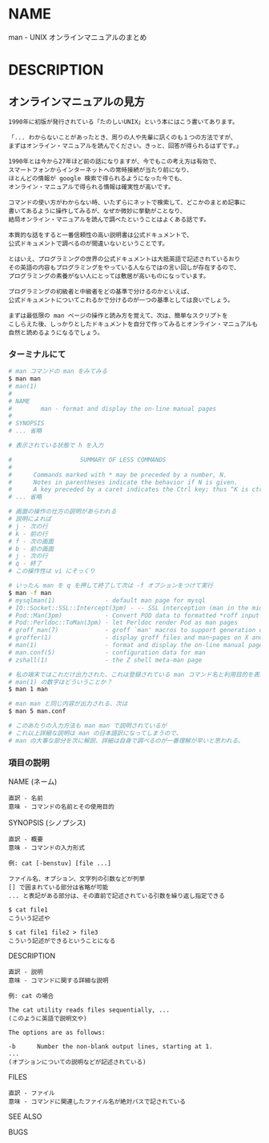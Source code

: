 # NAME

man - UNIX オンラインマニュアルのまとめ

# DESCRIPTION

## オンラインマニュアルの見方

    1990年に初版が発行されている「たのしいUNIX」という本にはこう書いてあります。

    「... わからないことがあったとき、周りの人や先輩に訊くのも１つの方法ですが、
    まずはオンライン・マニュアルを読んでください。きっと、回答が得られるはずです。」

    1990年とは今から27年ほど前の話になりますが、今でもこの考え方は有効で、
    スマートフォンからインターネットへの常時接続が当たり前になり、
    ほとんどの情報が google 検索で得られるようになった今でも、
    オンライン・マニュアルで得られる情報は確実性が高いです。

    コマンドの使い方がわからない時、いたずらにネットで検索して、どこかのまとめ記事に
    書いてあるように操作してみるが、なぜか微妙に挙動がことなり、
    結局オンライン・マニュアルを読んで調べたということはよくある話です。

    本質的な話をすると一番信頼性の高い説明書は公式ドキュメントで、
    公式ドキュメントで調べるのが間違いないということです。

    とはいえ、プログラミングの世界の公式ドキュメントは大抵英語で記述されているおり
    その英語の内容もプログラミングをやっている人ならではの言い回しが存在するので、
    プログラミングの素養がない人にとっては敷居が高いものになっています。

    プログラミングの初級者と中級者をどの基準で分けるのかといえば、
    公式ドキュメントについてこれるかで分けるのが一つの基準としては良いでしょう。

    まずは最低限の man ページの操作と読み方を覚えて、次は、簡単なスクリプトを
    こしらえた後、しっかりとしたドキュメントを自分で作ってみるとオンライン・マニュアルも
    自然と読めるようになるでしょう。

### ターミナルにて

```bash
# man コマンドの man をみてみる
$ man man
# man(1)
#
# NAME
#        man - format and display the on-line manual pages
#
# SYNOPSIS
# ... 省略

# 表示されている状態で h を入力

#                   SUMMARY OF LESS COMMANDS
#
#      Commands marked with * may be preceded by a number, N.
#      Notes in parentheses indicate the behavior if N is given.
#      A key preceded by a caret indicates the Ctrl key; thus ^K is ctrl-K.
# ... 省略

# 画面の操作の仕方の説明があらわれる
# 説明によれば
# j - 次の行
# k - 前の行
# f - 次の画面
# b - 前の画面
# j - 次の行
# q - 終了
# この操作性は vi にそっくり

# いったん man を q を押して終了して次は -f オプションをつけて実行
$ man -f man
# mysqlman(1)              - default man page for mysql
# IO::Socket::SSL::Intercept(3pm) - -- SSL interception (man in the middle)
# Pod::Man(3pm)            - Convert POD data to formatted *roff input
# Pod::Perldoc::ToMan(3pm) - let Perldoc render Pod as man pages
# groff_man(7)             - groff `man' macros to support generation of man pages
# groffer(1)               - display groff files and man~pages on X and tty
# man(1)                   - format and display the on-line manual pages
# man.conf(5)              - configuration data for man
# zshall(1)                - the Z shell meta-man page

# 私の端末ではこれだけ出力された、これは登録されている man コマンド名と利用目的を表示
# man(1) の数字はどういうことか？
$ man 1 man

# man man と同じ内容が出力される、次は
$ man 5 man.conf

# このあたりの入力方法も man man で説明されているが
# これ以上詳細な説明は man の日本語訳になってしまうので、
# man の大事な部分を次に解説、詳細は自身で調べるのが一番理解が早いと思われる。
```

### 項目の説明

NAME (ネーム)

    直訳 - 名前
    意味 - コマンドの名前とその使用目的

SYNOPSIS (シノプシス)

    直訳 - 概要
    意味 - コマンドの入力形式

    例: cat [-benstuv] [file ...]

    ファイル名、オプション、文字列の引数などが列挙
    [] で囲まれている部分は省略が可能
    ... と表記がある部分は、その直前で記述されている引数を繰り返し指定できる

    $ cat file1
    こういう記述や

    $ cat file1 file2 > file3
    こういう記述ができるということになる

DESCRIPTION

    直訳 - 説明
    意味 - コマンドに関する詳細な説明

    例: cat の場合

    The cat utility reads files sequentially, ...
    (このように英語で説明文や)

    The options are as follows:

    -b      Number the non-blank output lines, starting at 1.
    ...
    (オプションについての説明などが記述されている)

FILES

    直訳 - ファイル
    意味 - コマンドに関連したファイル名が絶対パスで記されている



SEE ALSO

BUGS

